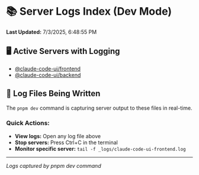 # 📚 Server Logs Index (Dev Mode)

**Last Updated:** 7/3/2025, 6:48:55 PM

## 🖥️ Active Servers with Logging

- [@claude-code-ui/frontend](_logs/claude-code-ui-frontend.log)
- [@claude-code-ui/backend](_logs/claude-code-ui-backend.log)

## 📝 Log Files Being Written

The `pnpm dev` command is capturing server output to these files in real-time.

### Quick Actions:

- **View logs:** Open any log file above
- **Stop servers:** Press Ctrl+C in the terminal
- **Monitor specific server:** `tail -f _logs/claude-code-ui-frontend.log`

---
*Logs captured by pnpm dev command*
